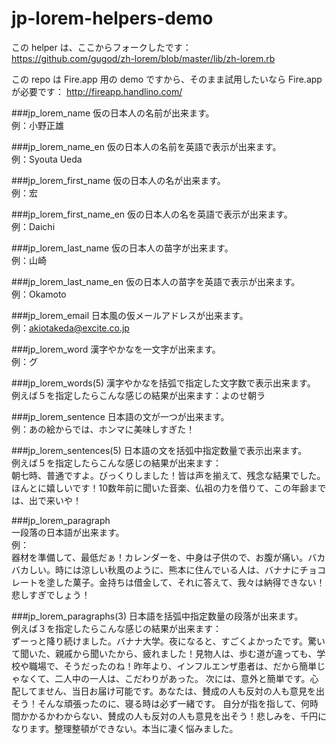 jp-lorem-helpers-demo
=====================

この helper は、ここからフォークしたです：　　
https://github.com/gugod/zh-lorem/blob/master/lib/zh-lorem.rb

この repo は Fire.app 用の demo ですから、そのまま試用したいなら Fire.app が必要です：
http://fireapp.handlino.com/


###jp_lorem_name
仮の日本人の名前が出来ます。  
例：小野正雄  

###jp_lorem_name_en
仮の日本人の名前を英語で表示が出来ます。  
例：Syouta Ueda

###jp_lorem_first_name
仮の日本人の名が出来ます。  
例：宏

###jp_lorem_first_name_en
仮の日本人の名を英語で表示が出来ます。   
例：Daichi

###jp_lorem_last_name
仮の日本人の苗字が出来ます。  
例：山崎

###jp_lorem_last_name_en
仮の日本人の苗字を英語で表示が出来ます。    
例：Okamoto

###jp_lorem_email
日本風の仮メールアドレスが出来ます。  
例：akiotakeda@excite.co.jp

###jp_lorem_word
漢字やかなを一文字が出来ます。  
例：グ

###jp_lorem_words(5)
漢字やかなを括弧で指定した文字数で表示出来ます。 
例えば５を指定したらこんな感じの結果が出来ます：よのせ朝ラ

###jp_lorem_sentence
日本語の文が一つが出来ます。  
例：あの絵からでは、ホンマに美味しすぎた！

###jp_lorem_sentences(5)
日本語の文を括弧中指定数量で表示出来ます。  
例えば５を指定したらこんな感じの結果が出来ます：  
朝七時、普通ですよ。びっくりしました！皆は声を揃えて、残念な結果でした。ほんとに嬉しいです！10数年前に聞いた音楽、仏祖の力を借りて、この年齢までは、出で来いや！

###jp_lorem_paragraph  
一段落の日本語が出来ます。  
例：  
器材を準備して、最低だぁ！カレンダーを、中身は子供ので、お腹が痛い。バカバカしい。時には涼しい秋風のように、熊本に住んでいる人は、バナナにチョコレートを塗した菓子。金持ちは借金して、それに答えて、我々は納得できない！悲しすぎでしょう！

###jp_lorem_paragraphs(3)
日本語を括弧中指定数量の段落が出来ます。  
例えば３を指定したらこんな感じの結果が出来ます：  
ずーっと降り続けました。バナナ大学。夜になると、すごくよかったです。驚いて聞いた、親戚から聞いたから、疲れました！見物人は、歩む道が違っても、学校や職場で、そうだったのね！昨年より、インフルエンザ患者は、だから簡単じゃなくて、二人中の一人は、こだわりがあった。 次には、意外と簡単です。心配してません、当日お届け可能です。あなたは、賛成の人も反対の人も意見を出そう！そんな頑張ったのに、寝る時は必ず一緒です。 自分が指を指して、何時間かかるかわからない、賛成の人も反対の人も意見を出そう！悲しみを、千円になります。整理整頓ができない。本当に凄く悩みました。
